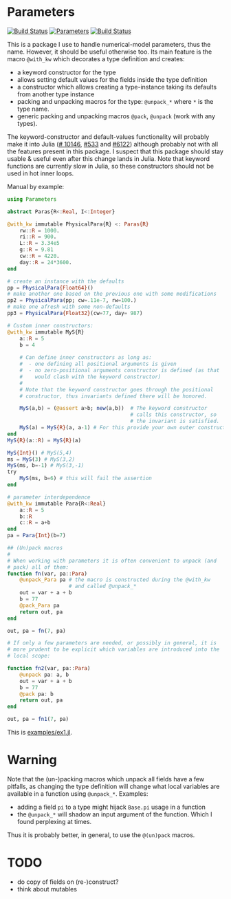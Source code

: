 # Parameters

[![Build Status](https://travis-ci.org/mauro3/Parameters.jl.svg?branch=master)](https://travis-ci.org/mauro3/Parameters.jl)
[![Parameters](http://pkg.julialang.org/badges/Parameters_0.3.svg)](http://pkg.julialang.org/?pkg=Parameters&ver=release)
[![Build Status](https://ci.appveyor.com/api/projects/status/github/mauro3/Parameters.jl?branch=master&svg=true)](https://ci.appveyor.com/project/mauro3/parameters-jl/branch/master)

This is a package I use to handle numerical-model parameters, thus the
name.  However, it should be useful otherwise too.  Its main feature
is the macro `@with_kw` which decorates a type definition and creates:

- a keyword constructor for the type
- allows setting default values for the fields inside the type definition
- a constructor which allows creating a type-instance taking its defaults from
  another type instance
- packing and unpacking macros for the type: `@unpack_*` where `*` is
  the type name.
- generic packing and unpacking macros `@pack`, `@unpack` (work with
  any types).

The keyword-constructor and default-values functionality will probably
make it into Julia
([# 10146](https://github.com/JuliaLang/julia/issues/10146),
[#533](https://github.com/JuliaLang/julia/issues/5333) and
[#6122](https://github.com/JuliaLang/julia/pull/6122)) although
probably not with all the features present in this package.  I suspect
that this package should stay usable & useful even after this change
lands in Julia.  Note that keyword functions are currently slow in
Julia, so these constructors should not be used in hot inner loops.

Manual by example:
```julia
using Parameters

abstract Paras{R<:Real, I<:Integer}

@with_kw immutable PhysicalPara{R} <: Paras{R}
    rw::R = 1000.
    ri::R = 900.
    L::R = 3.34e5
    g::R = 9.81
    cw::R = 4220.
    day::R = 24*3600.
end

# create an instance with the defaults
pp = PhysicalPara{Float64}()
# make another one based on the previous one with some modifications
pp2 = PhysicalPara(pp; cw=.11e-7, rw=100.)
# make one afresh with some non-defaults
pp3 = PhysicalPara{Float32}(cw=77, day= 987)

# Custom inner constructors:
@with_kw immutable MyS{R}
    a::R = 5
    b = 4
    
    # Can define inner constructors as long as:
    #  - one defining all positional arguments is given
    #  - no zero-positional arguments constructor is defined (as that
    #    would clash with the keyword constructor)
    #
    # Note that the keyword constructor goes through the positional
    # constructor, thus invariants defined there will be honored.

    MyS(a,b) = (@assert a>b; new(a,b))  # The keyword constructor
                                        # calls this constructor, so
                                        # the invariant is satisfied.
    MyS(a) = MyS{R}(a, a-1) # For this provide your own outer constructor:
end
MyS{R}(a::R) = MyS{R}(a)

MyS{Int}() # MyS(5,4)
ms = MyS(3) # MyS(3,2)
MyS(ms, b=-1) # MyS(3,-1)
try
    MyS(ms, b=6) # this will fail the assertion
end

# parameter interdependence
@with_kw immutable Para{R<:Real}
    a::R = 5
    b::R
    c::R = a+b
end
pa = Para{Int}(b=7)

## (Un)pack macros
#
# When working with parameters it is often convenient to unpack (and
# pack) all of them:
function fn(var, pa::Para)
    @unpack_Para pa # the macro is constructed during the @with_kw
                    # and called @unpack_*
    out = var + a + b
    b = 77
    @pack_Para pa
    return out, pa
end

out, pa = fn(7, pa)

# If only a few parameters are needed, or possibly in general, it is
# more prudent to be explicit which variables are introduced into the
# local scope:

function fn2(var, pa::Para)
    @unpack pa: a, b
    out = var + a + b
    b = 77
    @pack pa: b
    return out, pa
end

out, pa = fn1(7, pa)
```

This is [examples/ex1.jl](examples/ex1.jl).

# Warning

Note that the (un-)packing macros which unpack all fields have a few
pitfalls, as changing the type definition will change what local
variables are available in a function using `@unpack_*`.  Examples:

- adding a field `pi` to a type might hijack `Base.pi` usage in a
  function
- the `@unpack_*` will shadow an input argument
  of the function.  Which I found perplexing at times.

Thus it is probably better, in general, to use the `@(un)pack` macros.


# TODO

- do copy of fields on (re-)construct?
- think about mutables
